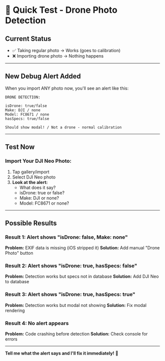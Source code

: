 # 🎯 Quick Test - Drone Photo Detection

## Current Status
- ✅ Taking regular photo → Works (goes to calibration)
- ❌ Importing drone photo → Nothing happens

---

## New Debug Alert Added

When you import ANY photo now, you'll see an alert like this:

```
DRONE DETECTION:

isDrone: true/false
Make: DJI / none
Model: FC8671 / none  
hasSpecs: true/false

Should show modal! / Not a drone - normal calibration
```

---

## Test Now

### Import Your DJI Neo Photo:
1. Tap gallery/import
2. Select DJI Neo photo
3. **Look at the alert:**
   - What does it say?
   - isDrone: true or false?
   - Make: DJI or none?
   - Model: FC8671 or none?

---

## Possible Results

### Result 1: Alert shows "isDrone: false, Make: none"
**Problem:** EXIF data is missing (iOS stripped it)
**Solution:** Add manual "Drone Photo" button

### Result 2: Alert shows "isDrone: true, hasSpecs: false"
**Problem:** Detection works but specs not in database
**Solution:** Add DJI Neo to database

### Result 3: Alert shows "isDrone: true, hasSpecs: true"
**Problem:** Detection works but modal not showing
**Solution:** Fix modal rendering

### Result 4: No alert appears
**Problem:** Code crashing before detection
**Solution:** Check console for errors

---

**Tell me what the alert says and I'll fix it immediately!** 🚀
